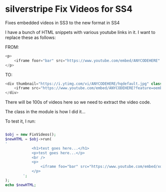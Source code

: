 # silverstripe Fix Videos for SS4
Fixes embedded videos in SS3 to the new format in SS4


I have a bunch of HTML snippets with various youtube links in it. I want to replace these as follows:

FROM:

```php
<p>
    <iframe foor="bar" src="https://www.youtube.com/embed/ANYCODEHERE" frameborder="0" foo2="bar2"></iframe>
</p>
```

TO:

```php
<div thumbnail="https://i.ytimg.com/vi/ANYCODEHERE/hqdefault.jpg" class="ss-htmleditorfield-file embed">
    <iframe src="https://www.youtube.com/embed/ANYCODEHERE?feature=oembed" frameborder="0" allow="accelerometer; autoplay; encrypted-media; gyroscope; picture-in-picture" allowfullscreen=""></iframe>
</div>
```

There will be 100s of videos here so we need to extract the video code.

The class in the module is how I did it... 

To test it, I run: 


```php

$obj = new FixVideos();
$newHTML = $obj->run(
'
            <h1>test goes here...</h1>
            <p>test goes here...</p>
            <br />
            <p>
                <iframe foo="bar" src="https://www.youtube.com/embed/xoBk_ccx2L8" frameborder="0" foo2="bar2"></iframe>
            </p>
        ';
);
echo $newHTML;
```
